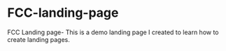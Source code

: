 # FCC-landing-page
FCC Landing page-
This is a demo landing page I created to learn how to create landing pages.
